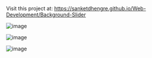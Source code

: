 Visit this project at: https://sanketdhengre.github.io/Web-Development/Background-Slider


![image](https://user-images.githubusercontent.com/83276393/234947755-0daaab60-ff72-47b8-ad4c-4dc0036c40c3.png)


![image](https://user-images.githubusercontent.com/83276393/234947912-fcd43788-57c3-4908-89e6-df85c93b7689.png)


![image](https://user-images.githubusercontent.com/83276393/234948115-4e2ad7ff-b3c9-414f-a4d6-1b0ca51468f9.png)
